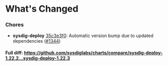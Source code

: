 # What's Changed

### Chores
- **sysdig-deploy** [35c3e3f0](https://github.com/sysdiglabs/charts/commit/35c3e3f0dc61682062f389b851f2758ab7175e71): Automatic version bump due to updated dependencies ([#1344](https://github.com/sysdiglabs/charts/issues/1344))
#### Full diff: https://github.com/sysdiglabs/charts/compare/sysdig-deploy-1.22.2...sysdig-deploy-1.22.3
